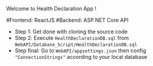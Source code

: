 Welcome to Health Declaration App !

#Frontend: ReactJS 
#Backend: ASP.NET Core API

+ Step 1: Get done with cloning the source code
+ Step 2: Execute `HealthDeclarationDB.sql` from `WebAPI/Database_Script/HealthDeclarationDB.sql`
+ Step final: Go to `WebAPI/appsettings.json` then config `"ConnectionStrings"` according to your local database
